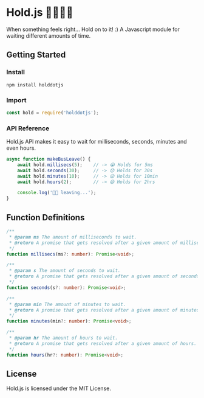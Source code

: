 # Hold.js 🚌🏃🏻‍♂️
When something feels right... Hold on to it! :)
A Javascript module for waiting different amounts of time.

## Getting Started
### Install
```shell
npm install holddotjs
```
### Import
```javascript
const hold = require('holddotjs');
```
### API Reference
Hold.js API makes it easy to wait for milliseconds, seconds, minutes and even hours.
```javascript
async function makeBusLeave() {
    await hold.millisecs(5);    // -> 😭 Holds for 5ms
    await hold.seconds(30);     // -> 😞 Holds for 30s
    await hold.minutes(10);     // -> 😦 Holds for 10min
    await hold.hours(2);        // -> 😄 Holds for 2hrs

    console.log('🚌💨 leaving...');
}
```
## Function Definitions
```typescript
/**
 * @param ms The amount of milliseconds to wait.
 * @return A promise that gets resolved after a given amount of milliseconds.
 */
function millisecs(ms?: number): Promise<void>;

/**
 * @param s The amount of seconds to wait.
 * @return A promise that gets resolved after a given amount of seconds.
 */
function seconds(s?: number): Promise<void>;

/**
 * @param min The amount of minutes to wait.
 * @return A promise that gets resolved after a given amount of minutes.
 */
function minutes(min?: number): Promise<void>;

/**
 * @param hr The amount of hours to wait.
 * @return A promise that gets resolved after a given amount of hours.
 */
function hours(hr?: number): Promise<void>;
```
## License
Hold.js is licensed under the MIT License.